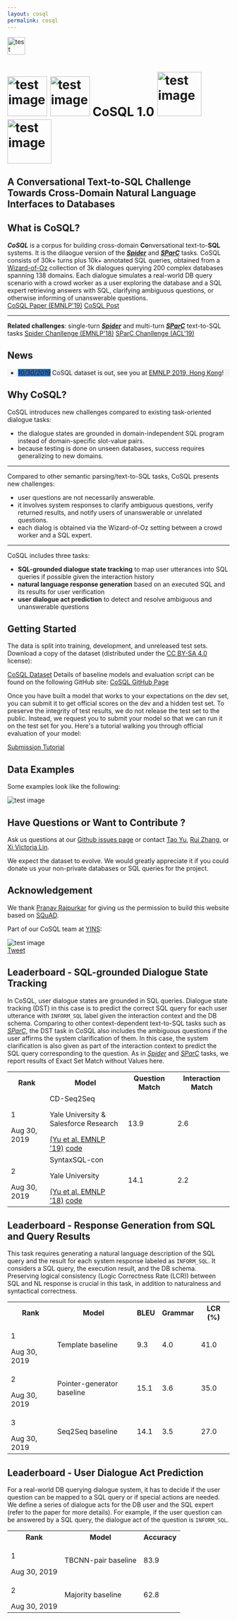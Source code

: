 ```yaml
---
layout: cosql
permalink: cosql
---
```


  <div class="navbar navbar-default navbar-fixed-top" id="topNavbar" role="navigation">
     <div class="container clearfix">
        <div class="leftNav">
           <div class="brandDiv">
              <a href="https://yale-lily.github.io/"><img src="/lily-logo.png" alt="test image" height="40"></a>
           </div>
        </div>
     </div>
  </div>
  <div class="cover" id="topCover">
     <div class="container">
        <div class="row">
           <div class="col-md-12">
              <h1 id="appTitle">
                 <img src="/images/yale_logo.png" alt="test image" height="90">
                 <img src="/images/salesforce_logo.png" alt="test image" height="90">
                 CoSQL
                 <b>1.0</b>
                 <img src="/images/cornell_logo.png" alt="test image" height="100">
                 <img src="/images/umichi_logo.png" alt="test image" height="100">
              </h1>
           </div>
           <h2 id="appSubtitle">A Conversational Text-to-SQL Challenge Towards Cross-Domain Natural Language Interfaces to Databases</h2>
        </div>
     </div>
  </div>
  <div class="cover" id="contentCover">
     <div class="container">
        <div class="row">
           <div class="col-md-5">
              <div class="infoCard">
                 <div class="infoBody">
                    <div class="infoHeadline">
                       <h2>What is CoSQL?</h2>
                    </div>
                    <p align="left">
                    <div class="left"><b><i>CoSQL</i></b> is a corpus for building cross-domain <b>Co</b>nversational text-to-<b>SQL</b> systems. It is the dilaogue version of the <a href="https://yale-lily.github.io/spider"><b><i>Spider</i></b></a> and <a href="https://yale-lily.github.io/sparc"><b><i>SParC</i></b></a> tasks. CoSQL consists of 30k+ turns plus 10k+ annotated SQL queries, obtained from a <a href="https://en.wikipedia.org/wiki/Wizard_of_Oz_experiment">Wizard-of-Oz</a> collection of 3k dialogues querying 200 complex databases spanning 138 domains. Each dialogue simulates a real-world DB query scenario with a crowd worker as a user exploring the database and a SQL expert retrieving answers with SQL, clarifying ambiguous questions, or otherwise informing of unanswerable questions.
                    </div>
                    <a class="btn actionBtn" href="https://arxiv.org/abs/1909.05378">CoSQL Paper (EMNLP'19)</a>
                    <a class="btn actionBtn" href="https://medium.com/@tao.yu/spider-one-more-step-towards-natural-language-interfaces-to-databases-62298dc6df3c">CoSQL Post</a>
                    <hr><b>Related challenges</b>: single-turn <a href="https://yale-lily.github.io/spider"><b><i>Spider</i></b></a> and multi-turn <a href="https://yale-lily.github.io/sparc"><b><i>SParC</i></b></a> text-to-SQL tasks
                        <a class="btn actionBtn" href="https://yale-lily.github.io/spider">Spider Chanllenge (EMNLP'18)</a>
                        <a class="btn actionBtn" href="https://yale-lily.github.io/sparc">SParC Chanllenge (ACL'19)</a>
                    </p>
                    <div class="infoHeadline">
                       <h2>News</h2>
                    </div>
                    <p align="left">
                    <div class="left" style="background-color: #f5f5f5">
                       <ul>
                         <li><span class="label label-default" style="background-color: #286dc0"><i>10/30/2019</i></span>
                             CoSQL dataset is out, see you at <a href="https://www.emnlp-ijcnlp2019.org/">EMNLP 2019, Hong Kong</a>!
                          </li>
                       </ul>
                    </div>
                    </p>
                    <div class="infoHeadline">
                       <h2>Why CoSQL?</h2>
                    </div>
                    <p align="left">
                    <div class="left">
                       CoSQL introduces new challenges compared to existing task-oriented dialogue tasks:       
                       <ul>
                          <li>the dialogue states are grounded in domain-independent SQL program instead of domain-specific slot-value pairs.</li>
                          <li>because testing is done on unseen databases, success requires generalizing to new domains.</li>
                       </ul>
                    <hr>Compared to other semantic parsing/text-to-SQL tasks, CoSQL presents new challenges:
                       <ul>
                          <li>user questions are not necessarily answerable.</li>
                          <li>it involves system responses to clarify ambiguous questions, verify returned results, and notify users of unanswerable or unrelated questions.</li>
                          <li>each dialog is obtained via the Wizard-of-Oz setting between a crowd worker and a SQL expert.</li>
                       </ul>
                    <hr>CoSQL includes three tasks:
                      <ul>
                          <li><b>SQL-grounded dialogue state tracking</b> to map user utterances into SQL queries if possible given the interaction history</li>
                          <li><b>natural language response generation</b> based on an executed SQL and its results for user verification</li>
                          <li><b>user dialogue act prediction</b> to detect and resolve ambiguous and unanswerable questions</li>
                       </ul>
                    </div>
                    </p>
                    <div class="infoHeadline">
                       <h2>Getting Started</h2>
                    </div>
                    <p align="left">
                    <div class="left"> The data is split into training, development, and unreleased test sets. Download a copy of the dataset (distributed under the <a href="https://creativecommons.org/licenses/by-sa/4.0/legalcode">CC BY-SA 4.0</a> license):
                    </div>
                    </p>
                    <a class="btn actionBtn inverseBtn" href="https://drive.google.com/uc?export=download&id=13Abvu5SUMSP3SJM-ZIj66mOkeyAquR73" download>CoSQL Dataset</a>
                    Details of baseline models and evaluation script can be found on the following GitHub site:
                    <a class="btn actionBtn inverseBtn" href="https://github.com/taoyds/cosql" download>CoSQL GitHub Page</a>
                    <p align="left">
                    <div class="left">Once you have built a model that works to your expectations on the dev set,
                       you can submit it to get official scores on the dev and a hidden test set. To preserve the
                       integrity of test results, we do not release the test set to the public. Instead, we request
                       you to submit your model so that we can run it on the test set for you. Here's a tutorial walking you through official evaluation of your model:
                    </div>
                    </p>
                    <a class="btn actionBtn inverseBtn" href="https://worksheets.codalab.org/worksheets/0x9051e25df7b1404f9b1829f48b675c97" download>Submission Tutorial</a>
                    <div class="infoHeadline">
                       <h2>Data Examples</h2>
                    </div>
                    <p align="left">
                    <div class="left"> Some examples look like the following:
                    </div>
                    </p>
                    <img src="/images/cosql_example.png" alt="test image">
                    <div class="infoHeadline">
                       <h2>Have Questions or Want to Contribute ?</h2>
                    </div>
                    <p align="left">
                    <div class="left">Ask us questions at our <a href="https://github.com/taoyds/sparc/issues">Github issues page</a> or contact <a href="https://taoyds.github.io/">Tao Yu</a>, <a href="https://ryanzhumich.github.io/">Rui Zhang</a>, or
                       <a href="http://victorialin.net/">Xi Victoria Lin</a>.
                    </div>
                    </p>
                    <p align="left">
                    <div class="left">We expect the dataset to evolve. We would greatly appreciate it if you could donate us your non-private databases or SQL queries for the project.
                    </div>
                    </p>
                    <div class="infoHeadline">
                       <h2>Acknowledgement</h2>
                    </div>
                    <p align="left">
                    <div class="left">We thank <a href="https://rajpurkar.github.io/">Pranav Rajpurkar</a> for giving us the permission to build this website based on <a href="https://rajpurkar.github.io/SQuAD-explorer/">SQuAD</a>.
                    </div>
                    </p>
                    <p align="left">
                    <div class="left">Part of our CoSQL team at <a href="https://yins.yale.edu/">YINS</a>:
                    </div>
                    </p>
                    <img src="/images/sparc_lily.jpeg" alt="test image">
                 </div>
                 <div class="infoSubheadline">
                    <a href="https://twitter.com/share" class="twitter-share-button" data-url="https://yale-lily.github.io/sparc" data-text="SParC: Yale & Salesforce Semantic Parsing and Text-to-SQL in Context Challenge" data-via="ACL 2019" data-size="large" data-hashtags="SParC">Tweet</a>
                    <script>!function(d,s,id){var js,fjs=d.getElementsByTagName(s)[0],p=/^http:/.test(d.location)?'http':'https';if(!d.getElementById(id)){js=d.createElement(s);js.id=id;js.src=p+'://platform.twitter.com/widgets.js';fjs.parentNode.insertBefore(js,fjs);}}(document, 'script', 'twitter-wjs');</script>
                 </div>
              </div>
           </div>
           <div class="col-md-7">
              <div class="infoCard">
                 <div class="infoBody">
                    <div class="infoHeadline">
                       <h2>Leaderboard - SQL-grounded Dialogue State Tracking</h2>
                    </div>
                    <p align="left">
                    <div class="left">In CoSQL, user dialogue states are grounded in SQL queries. Dialogue state tracking (DST) in this case is to predict the correct SQL query for each user utterance with <code>INFORM_SQL</code> label given the interaction context and the DB schema. Comparing to other context-dependent text-to-SQL tasks such as <a href="https://yale-lily.github.io/sparc"><i>SParC</i></a>, the DST task in CoSQL also includes the ambiguous questions if the user affirms the system clarification of them. In this case, the system clarification is also given as part of the interaction context to predict the SQL query corresponding to the question. As in <a href="https://yale-lily.github.io/spider"><i>Spider</i></a> and <a href="https://yale-lily.github.io/sparc"><i>SParC</i></a> tasks, we report results of Exact Set Match without Values here.
                    </div>
                    </p>
                    <table class="table performanceTable">
                        <tr>
                           <th>Rank</th>
                           <th>Model</th>
                           <th>Question Match</th>
                           <th>Interaction Match</th>
                        </tr>
                        <tr>
                           <td>
                              <p>1</p>
                              <span class="date label label-default">Aug 30, 2019</span>
                           </td>
                           <td style="word-break:break-word;">
                              CD-Seq2Seq
                              <p class="institution">Yale University & Salesforce Research</p>
                              <a class="link" href="https://arxiv.org/abs/1909.05378">(Yu et al. EMNLP '19)</a>
                              <a class="link" href="https://github.com/ryanzhumich/editsql">code</a>
                           </td>
                           <td>13.9</td>
                           <td>2.6</td>
                        </tr>
                        <tr>
                           <td>
                              <p>2</p>
                              <span class="date label label-default">Aug 30, 2019</span>
                           </td>
                           <td style="word-break:break-word;">
                              SyntaxSQL-con
                              <p class="institution">Yale University</p>
                              <a class="link" href="https://arxiv.org/abs/1810.05237">(Yu et al. EMNLP '18)</a>
                              <a class="link" href="https://github.com/taoyds/syntaxSQL">code</a>
                           </td>
                           <td>14.1</td>
                           <td>2.2</td>
                        </tr>
                    </table>
                 </div>
              </div>
              <div class="infoCard">
                 <div class="infoBody">
                    <div class="infoHeadline">
                       <h2>Leaderboard - Response Generation from SQL and Query Results</h2>
                    </div>
                    <p align="left">
                    <div class="left"> This task requires generating a natural language description of the SQL query and the result for each system response labeled as <code>INFORM_SQL</code>. It considers a SQL query, the execution result, and the DB schema. Preserving logical consistency (Logic Correctness Rate (LCR)) between SQL and NL response is crucial in this task, in addition to naturalness and syntactical correctness.
                    </div>
                    </p>
                    <table class="table performanceTable">
                    <tr>
                       <th>Rank</th>
                       <th>Model</th>
                       <th>BLEU</th>
                       <th>Grammar</th>
                       <th>LCR (%)</th>
                    </tr>
                    <tr>
                       <td>
                          <p>1</p>
                          <span class="date label label-default">Aug 30, 2019</span>
                       </td>
                       <td style="word-break:break-word;">
                          Template baseline
                       </td>
                       <td>9.3</td>
                       <td>4.0</td>
                       <td>41.0</td>
                    </tr>
                    <tr>
                       <td>
                          <p>2</p>
                          <span class="date label label-default">Aug 30, 2019</span>
                       </td>
                       <td style="word-break:break-word;">
                          Pointer-generator baseline
                       </td>
                       <td>15.1</td>
                       <td>3.6</td>
                       <td>35.0</td>
                    </tr>
                    <tr>
                       <td>
                          <p>3</p>
                          <span class="date label label-default">Aug 30, 2019</span>
                       </td>
                       <td style="word-break:break-word;">
                          Seq2Seq baseline
                       </td>
                       <td>14.1</td>
                       <td>3.5</td>
                       <td>27.0</td>
                    </tr>
                    </table>
                 </div>
              </div>
              <div class="infoCard">
                 <div class="infoBody">
                    <div class="infoHeadline">
                       <h2>Leaderboard - User Dialogue Act Prediction</h2>
                    </div>
                    <p align="left">
                    <div class="left"> For a real-world DB querying dialogue system, it has to decide if the user question can be mapped to a SQL query or if special actions are needed. We define a series of dialogue acts for the DB user and the SQL expert (refer to the paper for more details). For example, if the user question can be answered by a SQL query, the dialogue act of the question is <code>INFORM_SQL</code>.
                    </div>
                    </p>
                    <table class="table performanceTable">
                    <tr>
                       <th>Rank</th>
                       <th>Model</th>
                       <th>Accuracy</th>
                    </tr>
                    <tr>
                       <td>
                          <p>1</p>
                          <span class="date label label-default">Aug 30, 2019</span>
                       </td>
                       <td style="word-break:break-word;">
                          TBCNN-pair baseline
                       </td>
                       <td>83.9</td>
                    </tr>
                    <tr>
                       <td>
                          <p>2</p>
                          <span class="date label label-default">Aug 30, 2019</span>
                       </td>
                       <td style="word-break:break-word;">
                          Majority baseline
                       </td>
                       <td>62.8</td>
                    </tr>
                    </table>
                 </div>
              </div>
           </div>
        </div>
     </div>
  </div>
